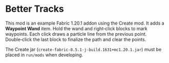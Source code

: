 # Better Tracks

This mod is an example Fabric 1.20.1 addon using the Create mod. It adds a **Waypoint Wand** item. Hold the wand and right‑click blocks to mark waypoints. Each click draws a particle line from the previous point. Double‑click the last block to finalize the path and clear the points.

The Create jar (`create-fabric-0.5.1-j-build.1631+mc1.20.1.jar`) must be placed in `run/mods` when developing.
